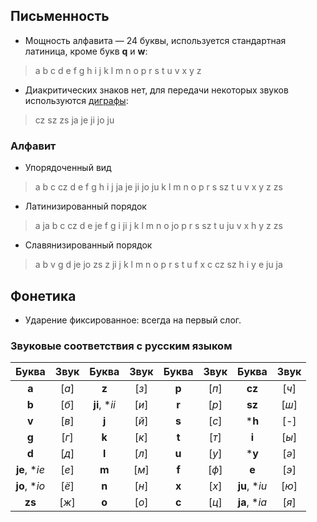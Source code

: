 ## Письменность

 * Мощность алфавита — 24 буквы, используется стандартная латиница, кроме букв __q__ и __w__:

 > a b c d e f g h i j k l m n o p r s t u v x y z

 * Диакритических знаков нет, для передачи некоторых звуков используются [диграфы](https://ru.wikipedia.org/wiki/Диграф):

 > cz sz zs ja je ji jo ju

### Алфавит

 * Упорядоченный вид
 > a b c cz d e f g h i j ja je ji jo ju k l m n o p r s sz t u v x y z zs


 * Латинизированный порядок
 > a ja b c cz d e je f g i ji j k l m n o jo p r s sz t u ju v x h y z zs

 * Славянизированный порядок
 > a b v g d je jo zs z ji j k l m n o p r s t u f x c cz sz h i y e ju ja

## Фонетика

 * Ударение фиксированное: всегда на первый слог.

### Звуковые соответствия с русским языком

Буква|Звук|Буква|Звук|Буква|Звук|Буква|Звук
:---:|:--:|:---:|:--:|:---:|:--:|:---:|:--:
__a__|[_а_]|__z__|[_з_]|__p__|[_п_]|__cz__|[_ч_]
__b__|[_б_]|__ji__, *_ii_|[_и_]|__r__|[_р_]|__sz__|[_ш_]
__v__|[_в_]|__j__|[_й_]|__s__|[_с_]|*__h__|[_-_]
__g__|[_г_]|__k__|[_к_]|__t__|[_т_]|__i__|[_ы_]
__d__|[_д_]|__l__|[_л_]|__u__|[_у_]|*__y__|[_ə_]
__je__, *_ie_|[_е_]|__m__|[_м_]|__f__|[_ф_]|__e__|[_э_]
__jo__, *_io_|[_ё_]|__n__|[_н_]|__x__|[_х_]|__ju__, *_iu_|[_ю_]
__zs__|[_ж_]|__o__|[_о_]|__c__|[_ц_]|__ja__, *_ia_|[_я_]
